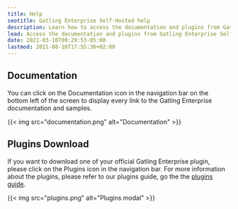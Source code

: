 ```yaml
---
title: Help
seotitle: Gatling Enterprise Self-Hosted help
description: Learn how to access the documentation and plugins from Gatling Enterprise Self-Hosted.
lead: Access the documentation and plugins from Gatling Enterprise Self-Hosted.
date: 2021-03-10T09:29:53-05:00
lastmod: 2021-08-16T17:55:36+02:00
---
```


## Documentation

You can click on the Documentation icon in the navigation bar on the bottom left of the screen to display every link to the Gatling Enterprise documentation and samples.

{{< img src="documentation.png" alt="Documentation" >}}

## Plugins Download

If you want to download one of your official Gatling Enterprise plugin, please click on the Plugins icon in the navigation bar.
For more information about the plugins, please refer to our plugins guide, go the the [plugins guide](https://docs.gatling.io/reference/integrations/ci-cd/).

{{< img src="plugins.png" alt="Plugins modal" >}}
